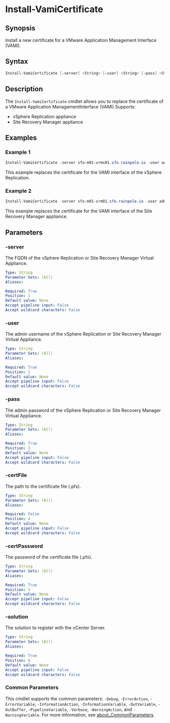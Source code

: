  # Install-VamiCertificate

## Synopsis

Install a new certificate for a VMware Application Management Interface (VAMI).

## Syntax

```powershell
Install-VamiCertificate [-server] <String> [-user] <String> [-pass] <String> [[-certFile] <String>] [-certPassword] <String> [-solution] <String> [<CommonParameters>]
```

## Description

The `Install-VamiCertificate` cmdlet allows you to replace the certificate of a VMware Application ManagementInterface (VAMI).Supports:

- vSphere Replication appliance
- Site Recovery Manager appliance

## Examples

### Example 1

```powershell
Install-VamiCertificate -server sfo-m01-vrms01.sfo.rainpole.io -user admin -pass VMw@re1! -certFile .\certificates\sfo-m01-vrms01.sfo.rainpole.io.pfx -certPassword VMw@re1! -solution VRMS
```

This example replaces the certificate for the VAMI interface of the vSphere Replication.

### Example 2

```powershell
Install-VamiCertificate -server sfo-m01-srm01.sfo.rainpole.io -user admin -pass VMw@re1! -certFile .\certificates\sfo-m01-vrms01.sfo.rainpole.io.pfx -certPassword VMw@re1! -solution SRM
```

This example replaces the certificate for the VAMI interface of the Site Recovery Manager appliance.

## Parameters

### -server

The FQDN of the vSphere Replication or Site Recovery Manager Virtual Appliance.

```yaml
Type: String
Parameter Sets: (All)
Aliases:

Required: True
Position: 1
Default value: None
Accept pipeline input: False
Accept wildcard characters: False
```

### -user

The admin username of the vSphere Replication or Site Recovery Manager Virtual Appliance.

```yaml
Type: String
Parameter Sets: (All)
Aliases:

Required: True
Position: 2
Default value: None
Accept pipeline input: False
Accept wildcard characters: False
```

### -pass

The admin password of the vSphere Replication or Site Recovery Manager Virtual Appliance.

```yaml
Type: String
Parameter Sets: (All)
Aliases:

Required: True
Position: 3
Default value: None
Accept pipeline input: False
Accept wildcard characters: False
```

### -certFile

The path to the certificate file (.pfx).

```yaml
Type: String
Parameter Sets: (All)
Aliases:

Required: False
Position: 4
Default value: None
Accept pipeline input: False
Accept wildcard characters: False
```

### -certPassword

The password of the certificate file (.pfx).

```yaml
Type: String
Parameter Sets: (All)
Aliases:

Required: True
Position: 5
Default value: None
Accept pipeline input: False
Accept wildcard characters: False
```

### -solution

The solution to register with the vCenter Server.

```yaml
Type: String
Parameter Sets: (All)
Aliases:

Required: True
Position: 6
Default value: None
Accept pipeline input: False
Accept wildcard characters: False
```

### Common Parameters

This cmdlet supports the common parameters: `-Debug`, `-ErrorAction`, `-ErrorVariable`, `-InformationAction`, `-InformationVariable`, `-OutVariable`, `-OutBuffer`, `-PipelineVariable`, `-Verbose`, `-WarningAction`, and `-WarningVariable`. For more information, see [about_CommonParameters](http://go.microsoft.com/fwlink/?LinkID=113216).

